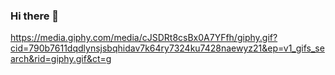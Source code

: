 ### Hi there 👋
https://media.giphy.com/media/cJSDRt8csBx0A7YFfh/giphy.gif?cid=790b7611dqdlynsjsbqhidav7k64ry7324ku7428naewyz21&ep=v1_gifs_search&rid=giphy.gif&ct=g
<!--
**CecDorWEB/CecDorWEB** is a ✨ _special_ ✨ repository because its `README.md` (this file) appears on your GitHub profile.

Here are some ideas to get you started:

- 🔭 I’m currently working on ...
- 🌱 I’m currently learning ...
- 👯 I’m looking to collaborate on ...
- 🤔 I’m looking for help with ...
- 💬 Ask me about ...
- 📫 How to reach me: ...
- 😄 Pronouns: ...
- ⚡ Fun fact: ...
-->
